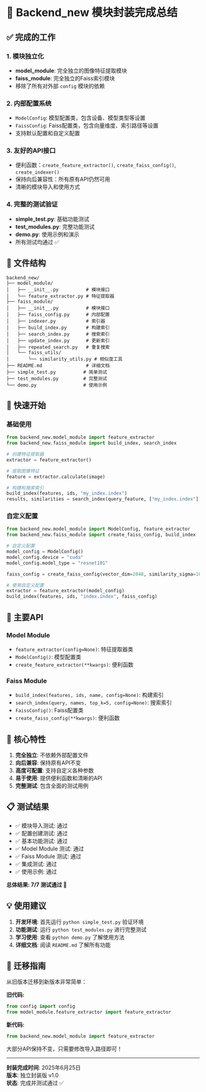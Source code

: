 # 🎉 Backend_new 模块封装完成总结

## ✅ 完成的工作

### 1. 模块独立化
- **model_module**: 完全独立的图像特征提取模块
- **faiss_module**: 完全独立的Faiss索引模块
- 移除了所有对外部 `config` 模块的依赖

### 2. 内部配置系统
- `ModelConfig`: 模型配置类，包含设备、模型类型等设置
- `FaissConfig`: Faiss配置类，包含向量维度、索引路径等设置
- 支持默认配置和自定义配置

### 3. 友好的API接口
- 便利函数：`create_feature_extractor()`, `create_faiss_config()`, `create_indexer()`
- 保持向后兼容性：所有原有API仍然可用
- 清晰的模块导入和使用方式

### 4. 完整的测试验证
- **simple_test.py**: 基础功能测试
- **test_modules.py**: 完整功能测试
- **demo.py**: 使用示例和演示
- 所有测试均通过 ✅

## 📁 文件结构

```
backend_new/
├── model_module/
│   ├── __init__.py          # 模块接口
│   └── feature_extractor.py # 特征提取器
├── faiss_module/
│   ├── __init__.py          # 模块接口
│   ├── faiss_config.py      # 内部配置
│   ├── indexer.py           # 索引器
│   ├── build_index.py       # 构建索引
│   ├── search_index.py      # 搜索索引
│   ├── update_index.py      # 更新索引
│   ├── repeated_search.py   # 重复搜索
│   └── faiss_utils/
│       └── similarity_utils.py # 相似度工具
├── README.md                # 详细文档
├── simple_test.py          # 简单测试
├── test_modules.py         # 完整测试
└── demo.py                 # 使用示例
```

## 🚀 快速开始

### 基础使用
```python
from backend_new.model_module import feature_extractor
from backend_new.faiss_module import build_index, search_index

# 创建特征提取器
extractor = feature_extractor()

# 提取图像特征
feature = extractor.calculate(image)

# 构建和搜索索引
build_index(features, ids, "my_index.index")
results, similarities = search_index(query_feature, ["my_index.index"])
```

### 自定义配置
```python
from backend_new.model_module import ModelConfig, feature_extractor
from backend_new.faiss_module import create_faiss_config, build_index

# 自定义配置
model_config = ModelConfig()
model_config.device = "cuda"
model_config.model_type = "resnet101"

faiss_config = create_faiss_config(vector_dim=2048, similarity_sigma=10.0)

# 使用自定义配置
extractor = feature_extractor(model_config)
build_index(features, ids, "index.index", faiss_config)
```

## 🔧 主要API

### Model Module
- `feature_extractor(config=None)`: 特征提取器类
- `ModelConfig()`: 模型配置类
- `create_feature_extractor(**kwargs)`: 便利函数

### Faiss Module  
- `build_index(features, ids, name, config=None)`: 构建索引
- `search_index(query, names, top_k=5, config=None)`: 搜索索引
- `FaissConfig()`: Faiss配置类
- `create_faiss_config(**kwargs)`: 便利函数

## 🎯 核心特性

1. **完全独立**: 不依赖外部配置文件
2. **向后兼容**: 保持原有API不变
3. **高度可配置**: 支持自定义各种参数
4. **易于使用**: 提供便利函数和清晰的API
5. **完整测试**: 包含全面的测试用例

## 📋 测试结果

- ✅ 模块导入测试: 通过
- ✅ 配置创建测试: 通过  
- ✅ 基本功能测试: 通过
- ✅ Model Module 测试: 通过
- ✅ Faiss Module 测试: 通过
- ✅ 集成测试: 通过
- ✅ 使用示例: 通过

**总体结果: 7/7 测试通过 🎉**

## 💡 使用建议

1. **开发环境**: 首先运行 `python simple_test.py` 验证环境
2. **功能测试**: 运行 `python test_modules.py` 进行完整测试
3. **学习使用**: 查看 `python demo.py` 了解使用方法
4. **详细文档**: 阅读 `README.md` 了解所有功能

## 🔄 迁移指南

从旧版本迁移到新版本非常简单：

**旧代码:**
```python
from config import config
from model_module.feature_extractor import feature_extractor
```

**新代码:**
```python
from backend_new.model_module import feature_extractor
```

大部分API保持不变，只需要修改导入路径即可！

---

**封装完成时间**: 2025年6月25日  
**版本**: 独立封装版 v1.0  
**状态**: 完成并测试通过 ✅

